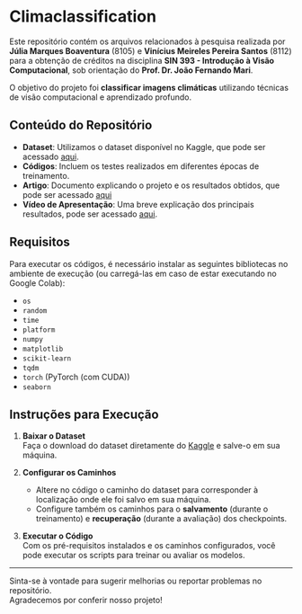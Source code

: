 # Climaclassification

Este repositório contém os arquivos relacionados à pesquisa realizada por **Júlia Marques Boaventura** (8105) e **Vinícius Meireles Pereira Santos** (8112) para a obtenção de créditos na disciplina **SIN 393 - Introdução à Visão Computacional**, sob orientação do **Prof. Dr. João Fernando Mari**.  

O objetivo do projeto foi **classificar imagens climáticas** utilizando técnicas de visão computacional e aprendizado profundo.  

## Conteúdo do Repositório
- **Dataset**: Utilizamos o dataset disponível no Kaggle, que pode ser acessado [aqui](https://www.kaggle.com/datasets/jehanbhathena/weather-dataset).
- **Códigos**: Incluem os testes realizados em diferentes épocas de treinamento.
- **Artigo**: Documento explicando o projeto e os resultados obtidos, que pode ser acessado [aqui](https://github.com/vinimeirelres/climaclassification/blob/d2769ad2194bffcb27ff3676a02ef6bf02f79821/Artigo/Classifica%C3%A7%C3%A3o_de_Condi%C3%A7%C3%B5es_Clim%C3%A1ticas_Usando_Redes_Neurais_Convolucionais.pdf)
- **Vídeo de Apresentação**: Uma breve explicação dos principais resultados, pode ser acessado [aqui](https://youtu.be/5lR9iDkAUJw).

## Requisitos
Para executar os códigos, é necessário instalar as seguintes bibliotecas no ambiente de execução (ou carregá-las em caso de estar executando no Google Colab):

- `os`  
- `random`  
- `time`  
- `platform`  
- `numpy`  
- `matplotlib`  
- `scikit-learn`  
- `tqdm`  
- `torch` (PyTorch (com CUDA))  
- `seaborn`

## Instruções para Execução
1. **Baixar o Dataset**  
   Faça o download do dataset diretamente do [Kaggle](https://www.kaggle.com/datasets/jehanbhathena/weather-dataset) e salve-o em sua máquina.

2. **Configurar os Caminhos**  
   - Altere no código o caminho do dataset para corresponder à localização onde ele foi salvo em sua máquina.  
   - Configure também os caminhos para o **salvamento** (durante o treinamento) e **recuperação** (durante a avaliação) dos checkpoints.

3. **Executar o Código**  
   Com os pré-requisitos instalados e os caminhos configurados, você pode executar os scripts para treinar ou avaliar os modelos.

---

Sinta-se à vontade para sugerir melhorias ou reportar problemas no repositório.  
Agradecemos por conferir nosso projeto!



